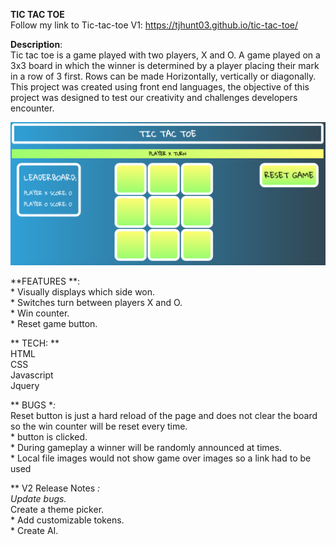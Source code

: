**TIC TAC TOE**
<br>Follow my link to Tic-tac-toe V1: https://tjhunt03.github.io/tic-tac-toe/


**Description**:
<br>Tic tac toe is a game played with two players, X and O. A game played on a 3x3 board in which the winner is determined by a player placing their mark in a row of 3 first. Rows can be made Horizontally, vertically or diagonally.<br>This project was created using front end languages, the objective of this project was designed to test our creativity and challenges developers encounter.

![Screenshot](/images/tictactoe.png)

**FEATURES **:
<br> * Visually displays which side won.
<br> * Switches turn between players X and O.
<br> * Win counter.
<br> * Reset game button.

** TECH: **
<br>HTML
<br>CSS
<br>Javascript
<br>Jquery

** BUGS **:
<br>* Reset button is just a hard reload of the page and does not clear the board so the win counter will be reset every time.
<br> * button is clicked.
<br> * During gameplay a winner will be randomly announced at times.
<br> * Local file images would not show game over images so a link had to be used


** V2 Release Notes **:
<br>* Update bugs.
<br>* Create a theme picker.
<br>* Add customizable tokens.
<br>* Create AI.
